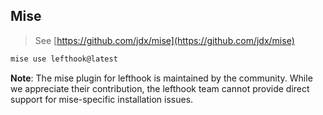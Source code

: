 ## Mise

> See [https://github.com/jdx/mise](https://github.com/jdx/mise)

```bash
mise use lefthook@latest
```

**Note**: The mise plugin for lefthook is maintained by the community. While we appreciate their contribution, the lefthook team cannot provide direct support for mise-specific installation issues.
